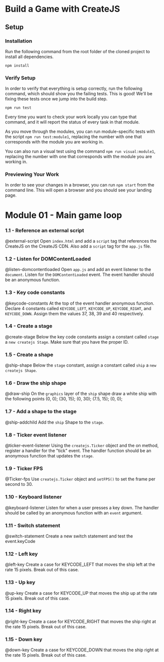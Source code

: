 # Build a Game with CreateJS

## Setup

### Installation

Run the following command from the root folder of the cloned project to install all dependencies.

`npm install`

### Verify Setup

In order to verify that everything is setup correctly, run the following command, which should show you the failing tests. This is good! We'll be fixing these tests once we jump into the build step.

`npm run test`

Every time you want to check your work locally you can type that command, and it will report the status of every task in that module.

As you move through the modules, you can run module-specific tests with the script `npm run test:module1`, replacing the number with one that corresponds with the module you are working in.

You can also run a visual test using the command `npm run visual:module1`, replacing the number with one that corresponds with the module you are working in.

### Previewing Your Work

In order to see your changes in a browser, you can run `npm start` from the command line. This will open a browser and you should see your landing page.

# Module 01 - Main game loop

### 1.1 - Reference an external script

@external-script Open `index.html` and add a `script` tag that references the CreateJS on the CreateJS CDN. Also add a `script` tag for the `app.js` file.

### 1.2 - Listen for DOMContentLoaded

@listen-domcontentloaded Open `app.js` and add an event listener to the `document`. Listen for the `DOMContentLoaded` event. The event handler should be an anonymous function.

### 1.3 - Key code constants

@keycode-constants At the top of the event handler anonymous function. Declare 4 constants called `KEYCODE_LEFT`, `KEYCODE_UP`, `KEYCODE_RIGHT`, and `KEYCODE_DOWN`. Assign them the values 37, 38, 39 and 40 respectively.

### 1.4 - Create a stage

@create-stage Below the key code constants assign a constant called `stage` a `new createjs Stage`. Make sure that you have the proper ID.

### 1.5 - Create a shape

@ship-shape Below the `stage` constant, assign a constant called `ship` a `new createjs Shape`.

### 1.6 - Draw the ship shape

@draw-ship On the `graphics` layer of the `ship` shape draw a white ship with the following points (0, 0); (30, 15); (0, 30); (7.5, 15); (0, 0);

### 1.7 - Add a shape to the stage

@ship-addchild Add the `ship` Shape to the `stage`.

### 1.8 - Ticker event listener

@ticker-event-listener Using the `createjs.Ticker` object and the on method, register a handler for the "tick" event. The handler function should be an anonymous function that updates the `stage`.

### 1.9 - Ticker FPS

@Ticker-fps Use `createjs.Ticker` object and `setFPS()` to set the frame per second to 30.

### 1.10 - Keyboard listener

@keyboard-listener Listen for when a user presses a key down. The handler should be called by an anonymous function with an `event` argument.

### 1.11 - Switch statement

@switch-statement Create a new switch statement and test the event.keyCode

### 1.12 - Left key

@left-key Create a case for KEYCODE_LEFT that moves the ship left at the rate 15 pixels. Break out of this case.

### 1.13 - Up key

@up-key Create a case for KEYCODE_UP that moves the ship up at the rate 15 pixels. Break out of this case.

### 1.14 - Right key

@right-key Create a case for KEYCODE_RIGHT that moves the ship right at the rate 15 pixels. Break out of this case.

### 1.15 - Down key

@down-key Create a case for KEYCODE_DOWN that moves the ship right at the rate 15 pixels. Break out of this case.